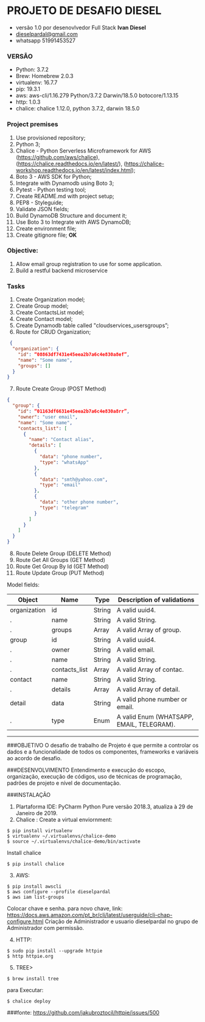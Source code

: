 PROJETO DE DESAFIO DIESEL
=
- versão 1.0 por desenovlvedor Full Stack **Ivan Diesel**
- dieselpardal@gmail.com
- whatsapp 51991453527

### VERSÃO
- Python: 3.7.2
- Brew: Homebrew 2.0.3
- virtualenv: 16.7.7
- pip: 19.3.1
- aws: aws-cli/1.16.279 Python/3.7.2 Darwin/18.5.0 botocore/1.13.15
- http: 1.0.3
- chalice: chalice 1.12.0, python 3.7.2, darwin 18.5.0



### Project premises

1.	Use provisioned repository;
2.	Python 3;
3.	Chalice - Python Serverless Microframework for AWS (https://github.com/aws/chalice), (https://chalice.readthedocs.io/en/latest/), (https://chalice-workshop.readthedocs.io/en/latest/index.html);
4.	Boto 3 - AWS SDK for Python;
5.	Integrate with Dynamodb using Boto 3;
6.	Pytest - Python testing tool;
7.	Create README.md with project setup;
8.	PEP8 - Styleguide;
9.	Validate JSON fields;
10.	 Build DynamoDB Structure and document it;
11.	 Use Boto 3 to Integrate with AWS DynamoDB;
12.	 Create environment file;
13.	 Create gitignore file; **OK**

### Objective:
1.	Allow email group registration to use for some application.
2.	Build a restful backend microservice

### Tasks
1.	Create Organization model;
2.	Create Group model;
3.	Create ContactsList model;
4.	Create Contact model;
5.	Create Dynamodb table called "cloudservices_usersgroups”;
6.	Route for CRUD Organization;

```JSON
 {
  "organization": {
    "id": “08863df7431e45eea2b7a6c4e830a8ef”,
    "name": "Some name",
    "groups": []
  }
}
```

7. Route Create Group (POST Method)
```JSON
{
  "group": {
    "id": “01163df6631e45eea2b7a6c4e830a8rr”,
    "owner": "user email",
    "name": "Some name",
    "contacts_list": [
      {
        "name": "Contact alias",
        "details": [
          {
            "data": "phone number",
            "type": "whatsApp"
          },
          {
            "data": "smth@yahoo.com",
            "type": "email"
          },
          {
            "data": "other phone number",
            "type": "telegram"
          }
        ]
      }
    ]
  }
}
```


8.	Route Delete Group (DELETE Method)
9.	Route Get All Groups (GET Method)
10.	Route Get Group By Id (GET Method)
11.	Route Update Group (PUT Method)

Model fields:

Object        | Name         | Type         | Description of validations|
------------- | -------------| -------------| --------------------------|
organization  | id           | String       | A valid uuid4.            |
.             | name         | String       | A valid String.           |
.             | groups       | Array        | A valid Array of group.   |
group         | id           | String       | A valid uuid4.            |
.             | owner        | String       | A valid email.            |
.             | name         | String       | A valid String.           |
.             | contacts_list| Array        | A valid Array of contac. |
contact       | name         | String       | A valid String.           |
.             | details      | Array        | A valid Array of detail.  |
detail        | data         | String       | A valid phone number or email.|
.             | type         | Enum         |  A valid Enum (WHATSAPP, EMAIL, TELEGRAM).|


---

###OBJETIVO
O desafio de trabalho de Projeto é que permite a controlar os dados e a funcionalidade de todos os componentes,
frameworks e variáveis ao acordo de desafio.

###DESENVOLVIMENTO
Entendimento e execução do escopo, organização, execução de códigos,
uso de técnicas de programação, padrões de projeto e nível de documentação.

###INSTALAÇÃO

1) Plartaforma IDE: PyCharm Python Pure versão 2018.3, atualiza à 29 de Janeiro de 2019.
2) Chalice :
Create a virtual enviornment:  
```
$ pip install virtualenv
$ virtualenv ~/.virtualenvs/chalice-demo
$ source ~/.virtualenvs/chalice-demo/bin/activate
```
Install chalice
```
$ pip install chalice
```

3) AWS:
```
$ pip install awscli
$ aws configure --profile dieselpardal
$ aws iam list-groups

```
Colocar chave e senha. para novo chave,
link: https://docs.aws.amazon.com/pt_br/cli/latest/userguide/cli-chap-configure.html
Criação de Administrador e usuario dieselpardal no grupo de Administrador com permissão.

4) HTTP:
```
$ sudo pip install --upgrade httpie
$ http httpie.org
```

5) TREE>
```
$ brew install tree
```

para Executar:
```
$ chalice deploy
```

###fonte:
https://github.com/jakubroztocil/httpie/issues/500
